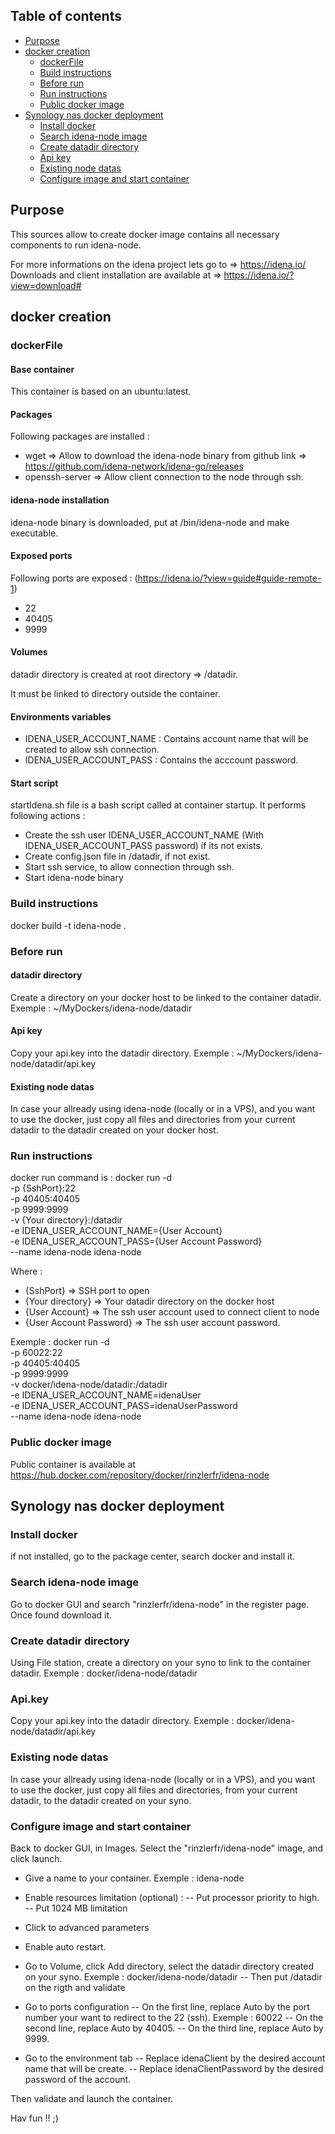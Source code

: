 ## Table of contents
* [Purpose](#purpose)
* [docker creation](#docker-creation)
  * [dockerFile](#dockerfile)
  * [Build instructions](#build-instructions)
  * [Before run](#before-run)
  * [Run instructions](#run-instructions)
  * [Public docker image](#public-docker-image)
* [Synology nas docker deployment](#synology-nas-docker-deployment)
  * [Install docker](#install-docker)
  * [Search idena-node image](#search-idena-node-image)
  * [Create datadir directory](#create-datadir-directory)
  * [Api key](#api-key)
  * [Existing node datas](#existing-node-datas)
  * [Configure image and start container](#configure-image-and-start-container)


## Purpose
This sources allow to create docker image contains all necessary components to run idena-node.

For more informations on the idena project lets go to => https://idena.io/
Downloads and client installation are available at => https://idena.io/?view=download#


## docker creation
### dockerFile
#### Base container
This container is based on an ubuntu:latest.

#### Packages
Following packages are installed : 
 - wget => Allow to download the idena-node binary from github link => https://github.com/idena-network/idena-go/releases
 - openssh-server => Allow client connection to the node through ssh.

#### idena-node installation
idena-node binary is downloaded, put at /bin/idena-node and make executable.

#### Exposed ports
Following ports are exposed : (https://idena.io/?view=guide#guide-remote-1)
 - 22
 - 40405
 - 9999

#### Volumes
datadir directory is created at root directory => /datadir.

It must be linked to directory outside the container.

#### Environments variables
 - IDENA_USER_ACCOUNT_NAME : Contains account name that will be created to allow ssh connection.
 - IDENA_USER_ACCOUNT_PASS : Contains the acccount password.

#### Start script
startIdena.sh file is a bash script called at container startup.
It performs following actions : 
 - Create the ssh user IDENA_USER_ACCOUNT_NAME (With IDENA_USER_ACCOUNT_PASS password) if its not exists.
 - Create config.json file in /datadir, if not exist.
 - Start ssh service, to allow connection through ssh.
 - Start idena-node binary

### Build instructions
docker build -t idena-node . 

### Before run
#### datadir directory
Create a directory on your docker host to be linked to the container datadir. Exemple : ~/MyDockers/idena-node/datadir

#### Api key
Copy your api.key into the datadir directory. Exemple : ~/MyDockers/idena-node/datadir/api.key

#### Existing node datas
In case your allready using idena-node (locally or in a VPS), and you want to use the docker, just copy all files and directories from your current datadir to the datadir created on your docker host.

### Run instructions
docker run command is : 
docker run -d \
-p {SshPort}:22 \
-p 40405:40405 \
-p 9999:9999 \
-v {Your directory}:/datadir \
-e IDENA_USER_ACCOUNT_NAME={User Account} \
-e IDENA_USER_ACCOUNT_PASS={User Account Password} \
--name idena-node idena-node

Where : 
 - {SshPort} => SSH port to open
 - {Your directory} => Your datadir directory on the docker host
 - {User Account} => The ssh user account used to connect client to node
 - {User Account Password} => The ssh user account password.

Exemple : 
docker run -d \
-p 60022:22 \
-p 40405:40405 \
-p 9999:9999 \
-v docker/idena-node/datadir:/datadir \
-e IDENA_USER_ACCOUNT_NAME=idenaUser \
-e IDENA_USER_ACCOUNT_PASS=idenaUserPassword \
--name idena-node idena-node

### Public docker image
Public container is available at https://hub.docker.com/repository/docker/rinzlerfr/idena-node


## Synology nas docker deployment
### Install docker
if not installed, go to the package center, search docker and install it.

### Search idena-node image
Go to docker GUI and search "rinzlerfr/idena-node" in the register page.
Once found download it.

### Create datadir directory
Using File station, create a directory on your syno to link to the container datadir. Exemple : docker/idena-node/datadir

### Api.key
Copy your api.key into the datadir directory. Exemple : docker/idena-node/datadir/api.key

### Existing node datas
In case your allready using idena-node (locally or in a VPS), and you want to use the docker, just copy all files and directories, from your current datadir, to the datadir created on your syno.

### Configure image and start container
Back to docker GUI, in Images. Select the "rinzlerfr/idena-node" image, and click launch.
- Give a name to your container. Exemple : idena-node
- Enable resources limitation (optional) : 
-- Put processor priority to high.
-- Put 1024 MB limitation
- Click to advanced parameters
- Enable auto restart.

- Go to Volume, click Add directory, select the datadir directory created on your syno. Exemple : docker/idena-node/datadir
-- Then put /datadir on the rigth and validate

- Go to ports configuration
-- On the first line, replace Auto by the port number your want to redirect to the 22 (ssh). Exemple : 60022
-- On the second line, replace Auto by 40405.
-- On the third line, replace Auto by 9999.

- Go to the environment tab
-- Replace idenaClient by the desired account name that will be create.
-- Replace idenaClientPassword by the desired password of the account.

Then validate and launch the container.

Hav fun !! ;)

